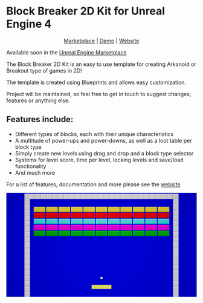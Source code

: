 # Block Breaker 2D Kit for Unreal Engine 4

<p align="center">
	<a href="https://www.unrealengine.com/marketplace/" rel="noreferrer" target="_blank">Marketplace</a> |
	<a href="https://gamejolt.com/games/block-breaker-2d-kit/635429" rel="noreferrer" target="_blank">Demo</a> |
  	<a href="https://gracesgames.com/BlockBreaker2DKit/" rel="noreferrer" target="_blank">Website</a>
</p>

Available soon in the [Unreal Engine Marketplace](https://www.unrealengine.com/marketplace/)

The Block Breaker 2D Kit is an easy to use template for creating Arkanoid or Breakout type of games in 2D!
 
The template is created using Blueprints and allows easy customization.
 
Project will be maintained, so feel free to get in touch to suggest changes, features or anything else.

## Features include:

- Different types of blocks, each with their unique characteristics
- A multitude of power-ups and power-downs, as well as a loot table per block type
- Simply create new levels using drag and drop and a block type selector
- Systems for level score, time per level, locking levels and save/load functionality
- And much more

For a list of features, documentation and more please see the [website](https://gracesgames.com/BlockBreaker2DKit/)

![FeaturedImage](https://github.com/GracesGames/BlockBreaker2DKit/blob/main/Images/FeaturedImage.png)
